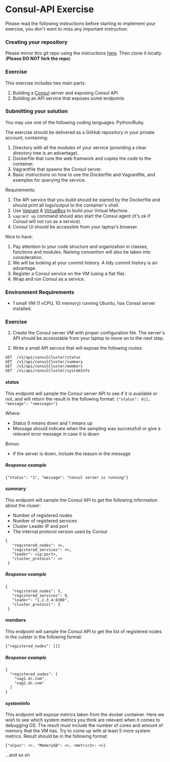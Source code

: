 # Consul-API Exercise
Please read the following instructions before starting to implement your exercise, you don't want to miss any important instruction.

### Creating your repository 

Please mirror this git repo using the instructions [here](https://help.github.com/articles/duplicating-a-repository). Then clone it locally. 
(**Please DO NOT fork the repo**)

### Exercise
This exercise includes two main parts:
1. Building a [Consul](https://www.consul.io) server and exposing Consul API
2. Building an API service that exposes some endpoints

### Submitting your solution
You may use one of the following coding languages: Python/Ruby.

The exercise should be delivered as a GitHub repository in your private account, containing:
1. Directory with all the modules of your service (providing a clear directory tree is an advantage).
2. Dockerfile that runs the web framwork and copies the code to the container.
3. Vagrantfile that spawns the Consul server.
4. Basic instructions on how to use the Dockerfile and Vagrantfile, and examples for querying the service.

Requirements:
1. The API service that you build should be started by the Dockerfile and should print all logs/output to the container's shell.
2. Use [Vagrant](https://www.vagrantup.com/intro/index.html) & [VirtualBox](https://www.virtualbox.org/) to build your Virtual Machine.
3. `vagrant up` command should also start the Consul agent (it's ok if Consul will not run as a service).
4. Consul UI should be accessible from your laptop's browser.

Nice to have:
1. Pay attention to your code structure and organization in classes, functions and modules. Naming convention will also be taken into consideration.
2. We will be looking at your commit history. A tidy commit history is an advantage.
3. Register a Consul service on the VM (using a flat file).
3. Wrap and run Consul as a service.

### Environment Requirements
- 1 small VM (1 vCPU, 1G memory) running Ubuntu, has Consul server installed.

### Exercise
1. Create the Consul server VM with proper configuration file.
   The server's API should be accessiable from your laptop to move on to the next step.

2. Write a small API service that will expose the following routes:

~~~
GET  /v1/api/consulCluster/status
GET  /v1/api/consulCluster/summary
GET  /v1/api/consulCluster/members
GET  /v1/api/consulCluster/systemInfo
~~~

#### status
This endpoint will sample the Consul server API to see if it is available or not, and will return the result in the following format:
`{"status": 0|1, "message": "<message>"}`

Where:
* Status 0 means down and 1 means up
* Message should indicate when the sampling was successfull or give a relevant error message in case it is down

Bonus:
* If the server is down, include the reason in the message

##### Response example

~~~
{"status": "1", "message": "Consul server is running"}
~~~

#### summary
This endpoint will sample the Consul API to get the following information about the cluser:
 - Number of registered nodes
 - Number of registered services
 - Cluster Leader IP and port
 - The internal protocol version used by Consul

~~~
{
   "registered_nodes": <>,
   "registered_services": <>,
   "leader": <ip:port>,
   "cluster_protocol": <>
 }
~~~

##### Response example

~~~
{
   "registered_nodes": 5,
   "registered_services": 9,
   "leader": "1.2.3.4:8300",
   "cluster_protocol": 3
 }
~~~

#### members
This endpoint will sample the Consul API to get the list of registered nodes in the culster in the following format:

`{"registered_nodes": []}`

##### Response example

~~~
{
  "registered_nodes": [
    "vag1.dc.com",
    "vag2.dc.com"
  ]
}
~~~

#### systemInfo
This endpoint will expose metrics taken from the docker container. Here we wish to see which system metrics you think are relevant when it comes to debugging OS.
The result must include the number of cores and amount of memory that the VM has. Try to come up with at least 5 more system metrics.
Result should be in the following format: 

~~~
{"vCpus": <>, "MemoryGB": <>, <metric3>: <>}
~~~

...and so on
